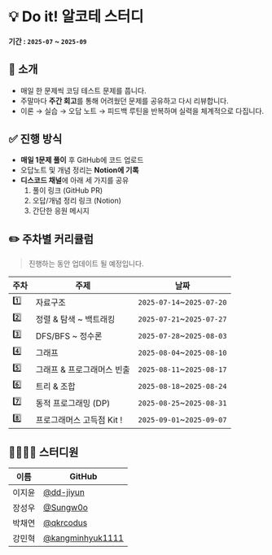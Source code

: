 # 💡 Do it! 알코테 스터디

#### 기간 : `2025-07` ~ `2025-09`

## 🙌 소개

- 매일 한 문제씩 코딩 테스트 문제를 풉니다.
- 주말마다 **주간 회고**를 통해 어려웠던 문제를 공유하고 다시 리뷰합니다.
- 이론 → 실습 → 오답 노트 → 피드백 루틴을 반복하며 실력을 체계적으로 다집니다.

## ✅ 진행 방식

- **매일 1문제 풀이** 후 GitHub에 코드 업로드
- 오답노트 및 개념 정리는 **Notion에 기록**
- **디스코드 채널**에 아래 세 가지를 공유
    1. 풀이 링크 (GitHub PR)
    2. 오답/개념 정리 링크 (Notion)
    3. 간단한 응원 메시지

## ✏️ 주차별 커리큘럼

> 진행하는 동안 업데이트 될 예정입니다.

| 주차  | 주제              | 날짜                        |
|-----|-----------------|---------------------------|
| 1️⃣ | 자료구조            | `2025-07-14`~`2025-07-20` |
| 2️⃣ | 정렬 & 탐색 ~ 백트래킹  | `2025-07-21`~`2025-07-27` |
| 3️⃣ | DFS/BFS ~ 정수론   | `2025-07-28`~`2025-08-03` |
| 4️⃣ | 그래프             | `2025-08-04`~`2025-08-10` |
| 5️⃣ | 그래프 & 프로그래머스 빈출 | `2025-08-11`~`2025-08-17` |
| 6️⃣ | 트리 & 조합         | `2025-08-18`~`2025-08-24` |
| 7️⃣ | 동적 프로그래밍 (DP)   | `2025-08-25`~`2025-08-31` |
| 8️⃣ | 프로그래머스 고득점 Kit !  | `2025-09-01`~`2025-09-07` |

## 🧑‍🧑‍🧒‍🧒 스터디원

| 이름  | GitHub                                                 |
|-----|--------------------------------------------------------|
| 이지윤 | [@dd-jiyun](https://github.com/dd-jiyun)               |
| 장성우 | [@Sungw0o](https://github.com/Sungw0o)                 |
| 박채연 | [@qkrcodus](https://github.com/qkrcodus)               |
| 강민혁 | [@kangminhyuk1111](https://github.com/kangminhyuk1111) |
